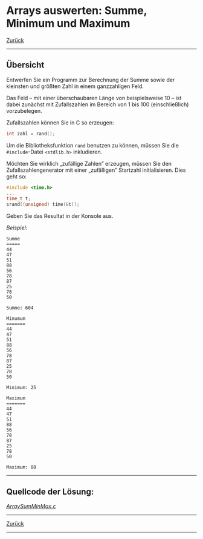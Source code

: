 # Arrays auswerten: Summe, Minimum und Maximum

[Zurück](./../Exercises.md)

---

## Übersicht

Entwerfen Sie ein Programm zur Berechnung der Summe sowie der kleinsten und größten Zahl
in einem ganzzahligen Feld.

Das Feld &ndash; mit einer überschaubaren Länge von beispielsweise 10  &ndash;
ist dabei zunächst mit Zufallszahlen im Bereich von 1 bis 100 (einschließlich) vorzubelegen.

Zufallszahlen können Sie in C so erzeugen:

```cpp
int zahl = rand();
```

Um die Bibliotheksfunktion `rand` benutzen zu können,
müssen Sie die `#include`-Datei `<stdlib.h>` inkludieren.

Möchten Sie wirklich &bdquo;zufällige Zahlen&rdquo; erzeugen,
müssen Sie den Zufallszahlengenerator mit einer &bdquo;zufälligen&rdquo; Startzahl initialisieren.
Dies geht so:

```cpp
#include <time.h>
...
time_t t;
srand((unsigned) time(&t));
```

Geben Sie das Resultat in der Konsole aus.

*Beispiel*:

```
Summe
=====
44
47
51
88
56
78
87
25
78
50

Summe: 604

Minumum
=======
44
47
51
88
56
78
87
25
78
50

Minimum: 25

Maximum
=======
44
47
51
88
56
78
87
25
78
50

Maximum: 88
```

---

## Quellcode der Lösung:

[*ArraySumMinMax.c*](./ArraySumMinMax.c)<br />


---

[Zurück](./../Exercises.md)

---
